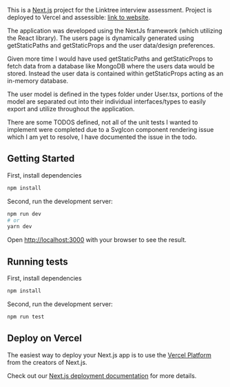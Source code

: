 This is a [Next.js](https://nextjs.org/) project for the Linktree interview assessment. Project is deployed to Vercel and assessible: [link to website](https://linktree-assessment.vercel.app/).

The application was developed using the NextJs framework (which utilizing the React library). The users page is dynamically generated using getStaticPaths and getStaticProps and the user data/design preferences.

Given more time I would have used getStaticPaths and getStaticProps to fetch data from a database like MongoDB where the users data would be stored. Instead the user data is contained within getStaticProps acting as an in-memory database.

The user model is defined in the types folder under User.tsx, portions of the model are separated out into their individual interfaces/types to easily export and utilize throughout the application.

There are some TODOS defined, not all of the unit tests I wanted to implement were completed due to a SvgIcon component rendering issue which I am yet to resolve, I have documented the issue in the todo.

## Getting Started

First, install dependencies
```bash
npm install
```

Second, run the development server:

```bash
npm run dev
# or
yarn dev
```

Open [http://localhost:3000](http://localhost:3000) with your browser to see the result.

## Running tests

First, install dependencies
```bash
npm install
```

Second, run the development server:

```bash
npm run test
```

## Deploy on Vercel

The easiest way to deploy your Next.js app is to use the [Vercel Platform](https://vercel.com/new?utm_medium=default-template&filter=next.js&utm_source=create-next-app&utm_campaign=create-next-app-readme) from the creators of Next.js.

Check out our [Next.js deployment documentation](https://nextjs.org/docs/deployment) for more details.
